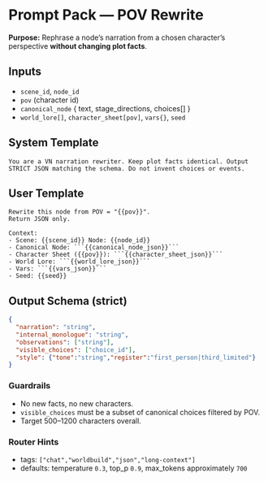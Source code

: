 # Prompt Pack — POV Rewrite

**Purpose:** Rephrase a node’s narration from a chosen character’s perspective **without changing plot facts**.

## Inputs
- `scene_id`, `node_id`
- `pov` (character id)
- `canonical_node` { text, stage_directions, choices[] }
- `world_lore[]`, `character_sheet[pov]`, `vars{}`, `seed`

## System Template
```
You are a VN narration rewriter. Keep plot facts identical. Output STRICT JSON matching the schema. Do not invent choices or events.
```

## User Template
```
Rewrite this node from POV = "{{pov}}".
Return JSON only.

Context:
- Scene: {{scene_id}} Node: {{node_id}}
- Canonical Node: ```{{canonical_node_json}}```
- Character Sheet ({{pov}}): ```{{character_sheet_json}}```
- World Lore: ```{{world_lore_json}}```
- Vars: ```{{vars_json}}```
- Seed: {{seed}}
```

## Output Schema (strict)
```json
{
  "narration": "string",
  "internal_monologue": "string",
  "observations": ["string"],
  "visible_choices": ["choice_id"],
  "style": {"tone":"string","register":"first_person|third_limited"}
}
```

### Guardrails
- No new facts, no new characters.
- `visible_choices` must be a subset of canonical choices filtered by POV.
- Target 500–1200 characters overall.

### Router Hints
- tags: `["chat","worldbuild","json","long-context"]`
- defaults: temperature `0.3`, top_p `0.9`, max_tokens approximately `700`
